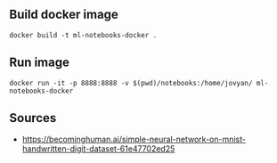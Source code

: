 ## Build docker image

`docker build -t ml-notebooks-docker .`

## Run image

`docker run -it -p 8888:8888 -v $(pwd)/notebooks:/home/jovyan/ ml-notebooks-docker`


## Sources
- https://becominghuman.ai/simple-neural-network-on-mnist-handwritten-digit-dataset-61e47702ed25
